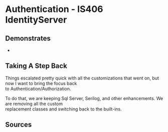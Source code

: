 # Authentication - IS406 IdentityServer

## Demonstrates

 * 

## Taking A Step Back
Things escalated pretty quick with all the customizations that went on, but now I want to bring the focus back  
to Authentication/Authorization.  

To do that, we are keeping Sql Server, Serilog, and other enhancements. We are removing all the custom  
replacement classes and switching back to the built-ins.  

## Sources
